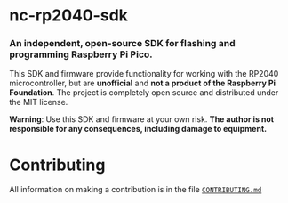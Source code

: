 # nc-rp2040-sdk
### An independent, open-source SDK for flashing and programming Raspberry Pi Pico.

This SDK and firmware provide functionality for working with the RP2040 microcontroller, but are **unofficial** and **not a product of the Raspberry Pi Foundation**. The project is completely open source and distributed under the MIT license.

**Warning**: Use this SDK and firmware at your own risk. **The author is not responsible for any consequences, including damage to equipment.**


# Contributing
All information on making a contribution is in the file [`CONTRIBUTING.md`](docs/CONTRIBUTING.md)
